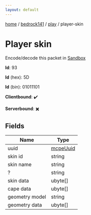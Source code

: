 ```yaml
---
layout: default
---
```


[home](/)  /  [bedrock141](/protocol/bedrock141)  /  [play](/protocol/bedrock141/play)  /  player-skin

# Player skin

Encode/decode this packet in [Sandbox](../../../sandbox/bedrock141#Play.PlayerSkin)

**Id**: 93

**Id** (hex): 5D

**Id** (bin): 01011101

**Clientbound**: ✔️

**Serverbound**: ✖️

## Fields

Name | Type
---|---
uuid | [mcpeUuid](/protocol/bedrock141/types/mcpe-uuid)
skin id | string
skin name | string
? | string
skin data | ubyte[]
cape data | ubyte[]
geometry model | string
geometry data | ubyte[]
